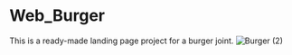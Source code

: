 # Web_Burger

This is a ready-made landing page project for a burger joint.
![Burger (2)](https://user-images.githubusercontent.com/118556086/208984564-569ef1df-0f37-4f63-9103-04df73c7ef18.png)
